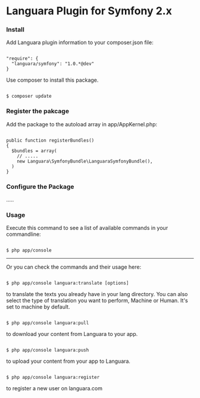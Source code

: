 Languara Plugin for Symfony 2.x
========================

<h3>Install</h3>

Add Languara plugin information to your composer.json file:

<pre><code>
"require": {
  "languara/symfony": "1.0.*@dev"
}
</code></pre>

Use composer to install this package.

<pre><code>
$ composer update
</code></pre>

<h3>Register the pakcage</h3>

Add the package to the autoload array in app/AppKernel.php:

<pre><code>
public function registerBundles()
{
  $bundles = array(
    // .....
    new Languara\SymfonyBundle\LanguaraSymfonyBundle(),
  )
}
</pre></code>

<h3>Configure the Package</h3>

.....

<h3>Usage</h3>

Execute this command to see a list of available commands in your commandline:

<pre><code>
$ php app/console
</code></pre>

--------------------

Or you can check the commands and their usage here:

<pre><code>
$ php app/console languara:translate [options]
</code></pre>

to translate the texts you already have in your lang directory. You can also select the type of translation you want to perform, Machine or Human. It's set to machine by default.

<pre><code>
$ php app/console languara:pull
</code></pre>

to download your content from Languara to your app.

<pre><code>
$ php app/console languara:push
</code></pre>

to upload your content from your app to Languara.


<pre><code>
$ php app/console languara:register
</code></pre>

to register a new user on languara.com
